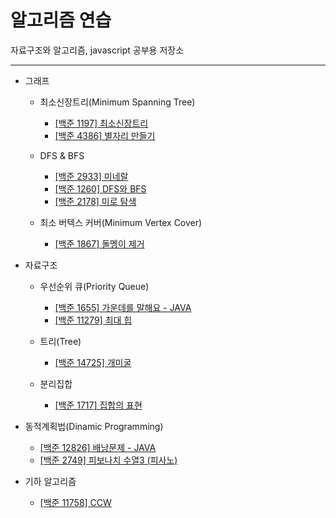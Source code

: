 # 알고리즘 연습

자료구조와 알고리즘, javascript 공부용 저장소

---

- 그래프

  - 최소신장트리(Minimum Spanning Tree)

    - [[백준 1197] 최소신장트리](./1197_minimum_spanning_tree/)
    - [[백준 4386] 별자리 만들기](./4386_constellation/)

  - DFS & BFS

    - [[백준 2933] 미네랄](./2933_mineral)
    - [[백준 1260] DFS와 BFS](./1260_DFS_and_BFS)
    - [[백준 2178] 미로 탐색](./2178_maze)

  - 최소 버텍스 커버(Minimum Vertex Cover)
    - [[백준 1867] 돌멩이 제거](./1867_rock_removal)

- 자료구조

  - 우선순위 큐(Priority Queue)

    - [[백준 1655] 가운데를 말해요 - JAVA](./1655_speak_center)
    - [[백준 11279] 최대 힙](./11279_max_heap)

  - 트리(Tree)

    - [[백준 14725] 개미굴](./14725_ant_nest)

  - 분리집합
    - [[백준 1717] 집합의 표현](./1717_set)

- 동적계획법(Dinamic Programming)

  - [[백준 12826] 배낭문제 - JAVA](./12826_knapsack)
  - [[백준 2749] 피보나치 수열3 (피사노)](./2749_fibo3)

- 기하 알고리즘
  - [[백준 11758] CCW](./11758_CCW)
